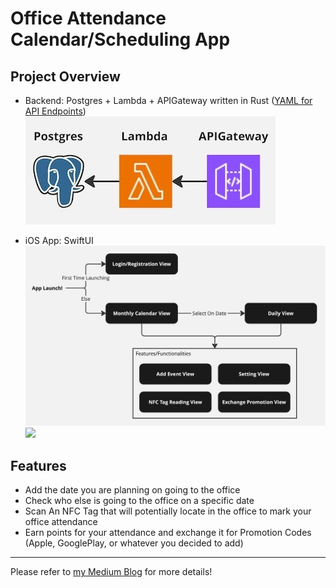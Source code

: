 # Office Attendance Calendar/Scheduling App

## Project Overview
- Backend: Postgres + Lambda + APIGateway written in Rust ([YAML for API Endpoints](itsuki_calendar_backend/api_doc/reference/ItsukiCalendarAPI.yaml)) <br>
![](readme_assets/backend_structure.jpg)

- iOS App: SwiftUI<br>
![](readme_assets/iosapp_structure.jpg)
![](readme_assets/app_overview.gif)


## Features
- Add the date you are planning on going to the office
- Check who else is going to the office on a specific date
- Scan An NFC Tag that will potentially locate in the office to mark your office attendance
- Earn points for your attendance and exchange it for Promotion Codes (Apple, GooglePlay, or whatever you decided to add)


---
Please refer to [my Medium Blog](https://medium.com/@itsuki.enjoy/swiftui-rust-an-office-attendance-calendar-scheduling-app-project-679b2e6be623) for more details!


